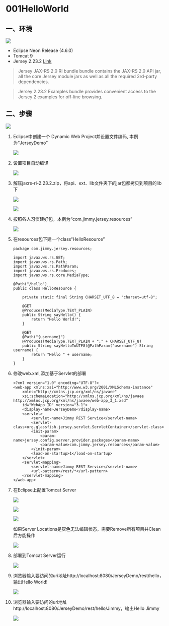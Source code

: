 # 001HelloWorld

## 一、环境

![](../imgs/001.HelloWorld/0001.png)

- Eclipse Neon Release (4.6.0)
- Tomcat 9
- Jersey 2.23.2 [Link](https://jersey.java.net/download.html)

> Jersey JAX-RS 2.0 RI bundle bundle contains the JAX-RS 2.0 API jar, all the core Jersey module jars as well as all the required 3rd-party dependencies.

> Jersey 2.23.2 Examples bundle provides convenient access to the Jersey 2 examples for off-line browsing.

## 二、步骤

![](../imgs/001.HelloWorld/0000.png)

<ol>

<li>Eclipse中创建一个 Dynamic Web Project并设置文件编码, 本例为“JerseyDemo”</li>

![](../imgs/001.HelloWorld/0000.png)

<li>设置项目自动编译</li>

![](../imgs/001HelloWorld/0001.png)

<li>解压jaxrs-ri-2.23.2.zip，将api、ext、lib文件夹下的jar包都拷贝到项目的lib下</li>

![](../imgs/001HelloWorld/001.png)

![](../imgs/001HelloWorld/002.png)

<li>按照各人习惯建好包，本例为“com.jimmy.jersey.resources”</li>

![](../imgs/001HelloWorld/003.png)

<li>在resources包下建一个class“HelloResource”</li>

	package com.jimmy.jersey.resources;
	
	import javax.ws.rs.GET;
	import javax.ws.rs.Path;
	import javax.ws.rs.PathParam;
	import javax.ws.rs.Produces;
	import javax.ws.rs.core.MediaType;
	
	@Path("/hello")
	public class HelloResource {
		
		private static final String CHARSET_UTF_8 = "charset=utf-8";
		
		@GET
		@Produces(MediaType.TEXT_PLAIN)
		public String sayHello() {
			return "Hello World!";
		}
	
		@GET
		@Path("{username}")
		@Produces(MediaType.TEXT_PLAIN + ";" + CHARSET_UTF_8)
		public String sayHelloToUTF8(@PathParam("username") String username) {
			return "Hello " + username;
		}		
	}

<li>修改web.xml,添加基于Servlet的部署</li>
	
	<?xml version="1.0" encoding="UTF-8"?>
	<web-app xmlns:xsi="http://www.w3.org/2001/XMLSchema-instance"
		xmlns="http://xmlns.jcp.org/xml/ns/javaee"
		xsi:schemaLocation="http://xmlns.jcp.org/xml/ns/javaee http://xmlns.jcp.org/xml/ns/javaee/web-app_3_1.xsd"
		id="WebApp_ID" version="3.1">
		<display-name>JerseyDemo</display-name>
		<servlet>
			<servlet-name>Jimmy REST Service</servlet-name>
			<servlet-class>org.glassfish.jersey.servlet.ServletContainer</servlet-class>
			<init-param>
				<param-name>jersey.config.server.provider.packages</param-name>
				<param-value>com.jimmy.jersey.resources</param-value>
			</init-param>
			<load-on-startup>1</load-on-startup>
		</servlet>
		<servlet-mapping>
			<servlet-name>Jimmy REST Service</servlet-name>
			<url-pattern>/rest/*</url-pattern>
		</servlet-mapping>
	</web-app>

<li>在Eclipse上配置Tomcat Server</li>

![](../imgs/001HelloWorld/004.png)

![](../imgs/001HelloWorld/005.png)

![](../imgs/001HelloWorld/006.png)

如果Server Locations是灰色无法编辑状态，需要Remove所有项目并Clean后方能操作

![](../imgs/001HelloWorld/007.png)

<li>部署到Tomcat Server运行</li>

![](../imgs/001HelloWorld/008.png)

<li>浏览器输入要访问的uri地址http://localhost:8080/JerseyDemo/rest/hello，输出Hello World!</li>

![](../imgs/001HelloWorld/009.png)

<li>浏览器输入要访问的uri地址http://localhost:8080/JerseyDemo/rest/hello/Jimmy，输出Hello Jimmy</li>

![](../imgs/001HelloWorld/010.png)

</ol>

